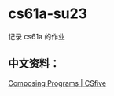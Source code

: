 # cs61a-su23

记录 cs61a 的作业

## 中文资料：

[Composing Programs | CSfive](https://composingprograms.netlify.app/)
